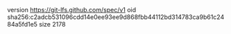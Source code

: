 version https://git-lfs.github.com/spec/v1
oid sha256:c2adcb531096cdd14e0ee93ee9d868fbb44112bd314783ca9b61c2484a5fd1e5
size 2178
